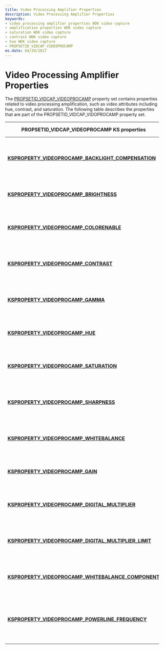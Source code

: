 ```yaml
---
title: Video Processing Amplifier Properties
description: Video Processing Amplifier Properties
keywords:
- video processing amplifier properties WDK video capture
- amplification properties WDK video capture
- saturation WDK video capture
- contrast WDK video capture
- hue WDK video capture
- PROPSETID_VIDCAP_VIDEOPROCAMP
ms.date: 04/20/2017
---
```


# Video Processing Amplifier Properties


The [PROPSETID\_VIDCAP\_VIDEOPROCAMP](./propsetid-vidcap-videoprocamp.md) property set contains properties related to video processing amplification, such as video attributes including hue, contrast, and saturation. The following table describes the properties that are part of the PROPSETID\_VIDCAP\_VIDOPROCAMP property set.

<table>
<colgroup>
<col width="50%" />
<col width="50%" />
</colgroup>
<thead>
<tr class="header">
<th>PROPSETID_VIDCAP_VIDEOPROCAMP KS properties</th>
<th>Property description</th>
</tr>
</thead>
<tbody>
<tr class="odd">
<td><p><a href="/windows-hardware/drivers/stream/ksproperty-videoprocamp-backlight-compensation" data-raw-source="[&lt;strong&gt;KSPROPERTY_VIDEOPROCAMP_BACKLIGHT_COMPENSATION&lt;/strong&gt;](./ksproperty-videoprocamp-backlight-compensation.md)"><strong>KSPROPERTY_VIDEOPROCAMP_BACKLIGHT_COMPENSATION</strong></a></p></td>
<td><p>Controls a camera's backlight compensation setting.</p></td>
</tr>
<tr class="even">
<td><p><a href="/windows-hardware/drivers/stream/ksproperty-videoprocamp-brightness" data-raw-source="[&lt;strong&gt;KSPROPERTY_VIDEOPROCAMP_BRIGHTNESS&lt;/strong&gt;](./ksproperty-videoprocamp-brightness.md)"><strong>KSPROPERTY_VIDEOPROCAMP_BRIGHTNESS</strong></a></p></td>
<td><p>Controls a camera's brightness.</p></td>
</tr>
<tr class="odd">
<td><p><a href="/windows-hardware/drivers/stream/ksproperty-videoprocamp-colorenable" data-raw-source="[&lt;strong&gt;KSPROPERTY_VIDEOPROCAMP_COLORENABLE&lt;/strong&gt;](./ksproperty-videoprocamp-colorenable.md)"><strong>KSPROPERTY_VIDEOPROCAMP_COLORENABLE</strong></a></p></td>
<td><p>Controls a camera's color enable setting.</p></td>
</tr>
<tr class="even">
<td><p><a href="/windows-hardware/drivers/stream/ksproperty-videoprocamp-contrast" data-raw-source="[&lt;strong&gt;KSPROPERTY_VIDEOPROCAMP_CONTRAST&lt;/strong&gt;](./ksproperty-videoprocamp-contrast.md)"><strong>KSPROPERTY_VIDEOPROCAMP_CONTRAST</strong></a></p></td>
<td><p>Controls a camera's luminance setting.</p></td>
</tr>
<tr class="odd">
<td><p><a href="/windows-hardware/drivers/stream/ksproperty-videoprocamp-gamma" data-raw-source="[&lt;strong&gt;KSPROPERTY_VIDEOPROCAMP_GAMMA&lt;/strong&gt;](./ksproperty-videoprocamp-gamma.md)"><strong>KSPROPERTY_VIDEOPROCAMP_GAMMA</strong></a></p></td>
<td><p>Controls a camera's gamut setting.</p></td>
</tr>
<tr class="even">
<td><p><a href="/windows-hardware/drivers/stream/ksproperty-videoprocamp-hue" data-raw-source="[&lt;strong&gt;KSPROPERTY_VIDEOPROCAMP_HUE&lt;/strong&gt;](./ksproperty-videoprocamp-hue.md)"><strong>KSPROPERTY_VIDEOPROCAMP_HUE</strong></a></p></td>
<td><p>Controls a camera's hue setting.</p></td>
</tr>
<tr class="odd">
<td><p><a href="/windows-hardware/drivers/stream/ksproperty-videoprocamp-saturation" data-raw-source="[&lt;strong&gt;KSPROPERTY_VIDEOPROCAMP_SATURATION&lt;/strong&gt;](./ksproperty-videoprocamp-saturation.md)"><strong>KSPROPERTY_VIDEOPROCAMP_SATURATION</strong></a></p></td>
<td><p>Controls a camera's chrominance setting.</p></td>
</tr>
<tr class="even">
<td><p><a href="/windows-hardware/drivers/stream/ksproperty-videoprocamp-sharpness" data-raw-source="[&lt;strong&gt;KSPROPERTY_VIDEOPROCAMP_SHARPNESS&lt;/strong&gt;](./ksproperty-videoprocamp-sharpness.md)"><strong>KSPROPERTY_VIDEOPROCAMP_SHARPNESS</strong></a></p></td>
<td><p>Controls a camera's sharpness setting.</p></td>
</tr>
<tr class="odd">
<td><p><a href="/windows-hardware/drivers/stream/ksproperty-videoprocamp-whitebalance" data-raw-source="[&lt;strong&gt;KSPROPERTY_VIDEOPROCAMP_WHITEBALANCE&lt;/strong&gt;](./ksproperty-videoprocamp-whitebalance.md)"><strong>KSPROPERTY_VIDEOPROCAMP_WHITEBALANCE</strong></a></p></td>
<td><p>Controls a camera's white balance setting.</p></td>
</tr>
<tr class="even">
<td><p><a href="/windows-hardware/drivers/stream/ksproperty-videoprocamp-gain" data-raw-source="[&lt;strong&gt;KSPROPERTY_VIDEOPROCAMP_GAIN&lt;/strong&gt;](./ksproperty-videoprocamp-gain.md)"><strong>KSPROPERTY_VIDEOPROCAMP_GAIN</strong></a></p></td>
<td><p>Controls a camera's gain setting.</p></td>
</tr>
<tr class="odd">
<td><p><a href="/windows-hardware/drivers/stream/ksproperty-videoprocamp-digital-multiplier" data-raw-source="[&lt;strong&gt;KSPROPERTY_VIDEOPROCAMP_DIGITAL_MULTIPLIER&lt;/strong&gt;](./ksproperty-videoprocamp-digital-multiplier.md)"><strong>KSPROPERTY_VIDEOPROCAMP_DIGITAL_MULTIPLIER</strong></a></p></td>
<td><p>Controls a camera's digital zoom multiplier.</p></td>
</tr>
<tr class="even">
<td><p><a href="/windows-hardware/drivers/stream/ksproperty-videoprocamp-digital-multiplier-limit" data-raw-source="[&lt;strong&gt;KSPROPERTY_VIDEOPROCAMP_DIGITAL_MULTIPLIER_LIMIT&lt;/strong&gt;](./ksproperty-videoprocamp-digital-multiplier-limit.md)"><strong>KSPROPERTY_VIDEOPROCAMP_DIGITAL_MULTIPLIER_LIMIT</strong></a></p></td>
<td><p>Controls the upper limit of a camera's digital zoom.</p></td>
</tr>
<tr class="odd">
<td><p><a href="/windows-hardware/drivers/stream/ksproperty-videoprocamp-whitebalance-component" data-raw-source="[&lt;strong&gt;KSPROPERTY_VIDEOPROCAMP_WHITEBALANCE_COMPONENT&lt;/strong&gt;](./ksproperty-videoprocamp-whitebalance-component.md)"><strong>KSPROPERTY_VIDEOPROCAMP_WHITEBALANCE_COMPONENT</strong></a></p></td>
<td><p>Controls a camera's white balance setting.</p></td>
</tr>
<tr class="even">
<td><p><a href="/windows-hardware/drivers/stream/ksproperty-videoprocamp-powerline-frequency" data-raw-source="[&lt;strong&gt;KSPROPERTY_VIDEOPROCAMP_POWERLINE_FREQUENCY&lt;/strong&gt;](./ksproperty-videoprocamp-powerline-frequency.md)"><strong>KSPROPERTY_VIDEOPROCAMP_POWERLINE_FREQUENCY</strong></a></p></td>
<td><p>Controls the powerline frequency of a camera's operating environment.</p></td>
</tr>
</tbody>
</table>

 

